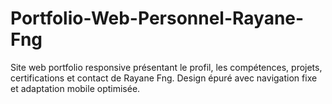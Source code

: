 # Portfolio-Web-Personnel-Rayane-Fng
Site web portfolio responsive présentant le profil, les compétences, projets, certifications et contact de Rayane Fng. Design épuré avec navigation fixe et adaptation mobile optimisée.
